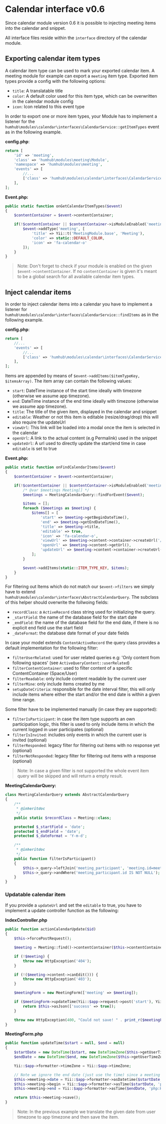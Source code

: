 # Calendar interface v0.6

Since calendar module version 0.6 it is possible to injecting meeting items into the calendar and snippet.

All interface files reside within the `interface` directory of the calendar module.

## Exporting calendar item types

A calendar item type can be used to mark your exported calendar item. A meeting module for example
can export a `meeting` item type. Exported item types provide a config with the following options:

 - `title`: A translatable title
 - `color`: A default color used for this item type, which can be overwritten in the calendar module config
 - `icon`: Icon related to this event type

In order to export one or more item types, your Module has to implement a listener for the `humhub\modules\calendar\interfaces\CalendarService::getItemTypes` event as in the following example.

**config.php**:

```php
return [
    'id' => 'meeting',
    'class' => 'humhub\modules\meeting\Module',
    'namespace' => 'humhub\modules\meeting',
    'events' => [
        //...
        ['class' => 'humhub\modules\calendar\interfaces\CalendarService', 'event' => 'getItemTypes', 'callback' => ['humhub\modules\meeting\Events', 'onGetCalendarItemTypes']],
    ],
];
```

**Event.php:**

```php
public static function onGetCalendarItemTypes($event)
{
    $contentContainer = $event->contentContainer;

    if(!$contentContainer || $contentContainer->isModuleEnabled('meeting')) {
        $event->addType('meeting', [
            'title' => Yii::t('MeetingModule.base', 'Meeting'),
            'color' => static::DEFAULT_COLOR,
            'icon' => 'fa-calendar-o'
        ]);
    }
}
```

> Note: Don't forget to check if your module is enabled on the given `$event->contentContainer`. If no `contentContainer` is
given it's meant to be a global search for all available calendar item types.

## Inject calendar items

In order to inject calendar items into a calendar you have to implement a listener for `humhub\modules\calendar\interfaces\CalendarService::findItems` as in the following example.

**config.php**:

```php
return [
    //...
    'events' => [
        //...
        ['class' => 'humhub\modules\calendar\interfaces\CalendarService', 'event' => 'findItems', 'callback' => ['humhub\modules\meeting\Events', 'onFindCalendarItems']],
    ],
];
``` 

Items are appended by means of `$event->addItems($itemTypeKey, $itemsArray)`. The item array can contain the following values:

 - `start`: DateTime instance of the start time ideally with timezone (otherwise we assume app timezone).
 - `end`: DateTime instance of the end time ideally with timezone (otherwise we assume app timezone).
 - `title`: The title of the given item, displayed in the calendar and snippet
 - `editable`: Weather or not this item is editable (resize/drag/drop) this will also require the updateUrl
 - `viewUrl`: This link will be loaded into a modal once the item is selected in the calendar
 - `openUrl`: A link to the actual content (e.g Permalink) used in the snippet
 - `updateUrl`: A url used to directly update the start/end time in case `editable` is set to true

**Event.php:**

```php
public static function onFindCalendarItems($event)
{
    $contentContainer = $event->contentContainer;

    if(!$contentContainer || $contentContainer->isModuleEnabled('meeting')) {
        /* @var $meetings Meeting[] */
        $meetings = MeetingCalendarQuery::findForEvent($event);

        $items = [];
        foreach ($meetings as $meeting) {
            $items[] = [
                'start' => $meeting->getBeginDateTime(),
                'end' => $meeting->getEndDateTime(),
                'title' => $meeting->title,
                'editable' => true,
                'icon' => 'fa-calendar-o',
                'viewUrl' => $meeting->content->container->createUrl('/meeting/index/modal', ['id' => $meeting->id, 'cal' => true]),
                'openUrl' => $meeting->content->getUrl(),
                'updateUrl' => $meeting->content->container->createUrl('/meeting/index/calendar-update', ['id' => $meeting->id]),
            ];
        }

        $event->addItems(static::ITEM_TYPE_KEY, $items);
    }
}
```

For filtering out Items which do not match our `$event->filters` we simply have to extend
 `humhub\modules\calendar\interfaces\AbstractCalendarQuery`. The subclass of this helper should overwrite the follwoing fields:
 
 - `recordClass`: a `ActiveRecord` class string used for initializing the query.
 - `_startField`: the name of the database field for the start date
 - `_endField`: the name of the database field for the end date, if there is no explicit end field use the start field
 - `_dateFormat`: the database date format of your date fields 
 
 In case your model extends `ContentActiveRecord` the query class provides a default implementation for the following filter:
 
 - `filterUserRelated`: used for user related queries e.g: 'Only content from following spaces' (see `ActiveQueryContent::userRelated`)
 - `filterContentContainer`: used to filter content of a specific ContentContainer (Space/User)
 - `filterReadable`: only include content readable by the  current user
 - `filterMine`: only include items created by me
 - `setupDateCriteria`: responsible for the date interval filter, this will only include items where either the start and/or the end date
 is within a given time range.
 
 Some filter have to be implemented manually (in case they are supported):
 
 - `filterIsParticipant`: in case the item type supports an own participation logic, this filter is used to only include items
 in which the current logged in user participates (optional)
 - `filterIsInvited`: includes only events in which the current user is invited (optional)
 - `filterResponded`: legacy filter for filtering out items with no response yet (optional)
 - `filterNotResponded`: legacy filter for filtering out items with a response (optional)
 
 >Note: In case a given filter is not supported the whole event item query will be skipped and will return a empty result.

**MeetingCalendarQuery:**

```php
class MeetingCalendarQuery extends AbstractCalendarQuery
{
    /**
     * @inheritdoc
     */
    public static $recordClass = Meeting::class;

    protected $_startField = 'date';
    protected $_endField = 'date';
    protected $_dateFormat = 'Y-m-d';

    /**
     * @inheritdoc
     */
    public function filterIsParticipant()
    {
        $this->_query->leftJoin('meeting_participant', 'meeting.id=meeting_participant.meeting_id AND meeting_participant.user_id=:userId', [':userId' => $this->_user->id]);
        $this->_query->andWhere('meeting_participant.id IS NOT NULL');
    }
}
```

### Updatable calendar item

If you provide a `updateUrl` and set the `editable` to true, you have to implement a update controller function as the following:

**IndexController.php**

```php
public function actionCalendarUpdate($id)
{
    $this->forcePostRequest();

    $meeting = Meeting::find()->contentContainer($this->contentContainer)->where(['meeting.id' => $id])->one();

    if (!$meeting) {
        throw new HttpException('404');
    }

    if (!($meeting->content->canEdit())) {
        throw new HttpException('403');
    }

    $meetingForm = new MeetingForm(['meeting' => $meeting]);

    if ($meetingForm->updateTime(Yii::$app->request->post('start'), Yii::$app->request->post('end'))) {
        return $this->asJson(['success' => true]);
    }

    throw new HttpException(400, "Could not save! " . print_r($meetingForm->getErrors()));
}
```

**MeetingForm.php**

```php
public function updateTime($start = null, $end = null)
{
    $startDate = new DateTime($start, new DateTimeZone($this->getUserTimeZone()));
    $endDate = new DateTime($end, new DateTimeZone($this->getUserTimeZone()));

    Yii::$app->formatter->timeZone = Yii::$app->timeZone;

    // Note we ignore the end date (just use the time) since a meeting can't span over several days
    $this->meeting->date = Yii::$app->formatter->asDatetime($startDate, 'php:Y-m-d H:i:s');
    $this->meeting->begin = Yii::$app->formatter->asTime($startDate, 'php:H:i:s');
    $this->meeting->end = Yii::$app->formatter->asTime($endDate, 'php:H:i:s');

    return $this->meeting->save();
}
```

> Note: In the previous example we translate the given date from user timezone to app timezone and then save the item.
